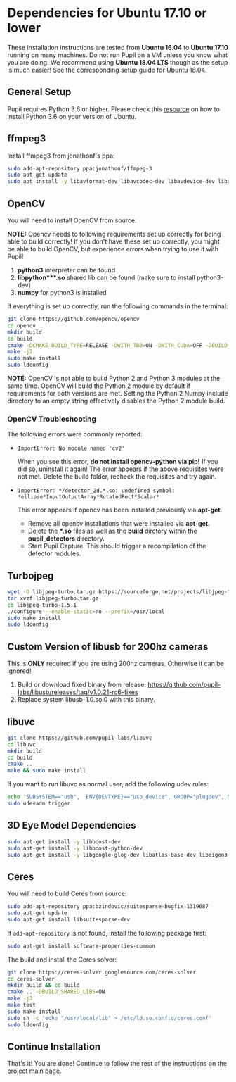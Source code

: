 # Dependencies for Ubuntu 17.10 or lower

These installation instructions are tested from **Ubuntu 16.04** to **Ubuntu 17.10** running on many machines. Do not run Pupil on a VM unless you know what you are doing. We recommend using **Ubuntu 18.04 LTS** though as the setup is much easier! See the corresponding setup guide for [Ubuntu 18.04](./dependencies-ubuntu18.md).


## General Setup

Pupil requires Python 3.6 or higher. Please check this [resource](https://askubuntu.com/questions/865554/how-do-i-install-python-3-6-using-apt-get) on how to install Python 3.6 on your version of Ubuntu.

## ffmpeg3

Install ffmpeg3 from jonathonf's ppa:

```sh
sudo add-apt-repository ppa:jonathonf/ffmpeg-3
sudo apt-get update
sudo apt install -y libavformat-dev libavcodec-dev libavdevice-dev libavutil-dev libswscale-dev libavresample-dev ffmpeg libav-tools x264 x265 libportaudio2 portaudio19-dev
```

## OpenCV

You will need to install OpenCV from source:

**NOTE:** Opencv needs to following requirements set up correctly for being able to build correctly! If you don't have these set up correctly, you might be able to build OpenCV, but experience errors when trying to use it with Pupil!
1. **python3** interpreter can be found
2. __libpython***.so__ shared lib can be found (make sure to install python3-dev)
3. **numpy** for python3 is installed

If everything is set up correctly, run the following commands in the terminal:

```sh
git clone https://github.com/opencv/opencv
cd opencv
mkdir build
cd build
cmake -DCMAKE_BUILD_TYPE=RELEASE -DWITH_TBB=ON -DWITH_CUDA=OFF -DBUILD_opencv_python2=OFF -DBUILD_opencv_python3=ON ..
make -j2
sudo make install
sudo ldconfig
```

**NOTE:** OpenCV is not able to build Python 2 and Python 3 modules at the same time. OpenCV will build the Python 2 module by default if requirements for both versions are met. Setting the Python 2 Numpy include directory to an empty string effectively disables the Python 2 module build.

### OpenCV Troubleshooting

The following errors were commonly reported:

* `ImportError: No module named 'cv2'`

  When you see this error, **do not install opencv-python via pip!** If you did so, uninstall it again! The error appears if the above requisites were not met. Delete the build folder, recheck the requisites and try again.

* `ImportError: */detector_2d.*.so: undefined symbol: *ellipse*InputOutputArray*RotatedRect*Scalar*`
  
  This error appears if opencv has been installed previously via **apt-get**.
  * Remove all opencv installations that were installed via **apt-get**.
  * Delete the __*.so__ files as well as the **build** dirctory within the **pupil_detectors** directory.
  * Start Pupil Capture. This should trigger a recompilation of the detector modules.


## Turbojpeg

```sh
wget -O libjpeg-turbo.tar.gz https://sourceforge.net/projects/libjpeg-turbo/files/1.5.1/libjpeg-turbo-1.5.1.tar.gz/download
tar xvzf libjpeg-turbo.tar.gz
cd libjpeg-turbo-1.5.1
./configure --enable-static=no --prefix=/usr/local
sudo make install
sudo ldconfig
```

## Custom Version of libusb for 200hz cameras

This is **ONLY** required if you are using 200hz cameras. Otherwise it can be ignored!

1. Build or download fixed binary from release: https://github.com/pupil-labs/libusb/releases/tag/v1.0.21-rc6-fixes
1. Replace system libusb-1.0.so.0 with this binary.

## libuvc
```sh
git clone https://github.com/pupil-labs/libuvc
cd libuvc
mkdir build
cd build
cmake ..
make && sudo make install
```

If you want to run libuvc as normal user, add the following udev rules:
```sh
echo 'SUBSYSTEM=="usb",  ENV{DEVTYPE}=="usb_device", GROUP="plugdev", MODE="0664"' | sudo tee /etc/udev/rules.d/10-libuvc.rules > /dev/null
sudo udevadm trigger
```

## 3D Eye Model Dependencies
```sh
sudo apt-get install -y libboost-dev
sudo apt-get install -y libboost-python-dev
sudo apt-get install -y libgoogle-glog-dev libatlas-base-dev libeigen3-dev
```

## Ceres

You will need to build Ceres from source:
```sh
sudo add-apt-repository ppa:bzindovic/suitesparse-bugfix-1319687
sudo apt-get update
sudo apt-get install libsuitesparse-dev
```

If `add-apt-repository` is not found, install the following package first:
```sh
sudo apt-get install software-properties-common
```

The build and install the Ceres solver:
```sh
git clone https://ceres-solver.googlesource.com/ceres-solver
cd ceres-solver
mkdir build && cd build
cmake .. -DBUILD_SHARED_LIBS=ON
make -j3
make test
sudo make install
sudo sh -c 'echo "/usr/local/lib" > /etc/ld.so.conf.d/ceres.conf'
sudo ldconfig
```

## Continue Installation

That's it! You are done! Continue to follow the rest of the instructions on the [project main page](..).
